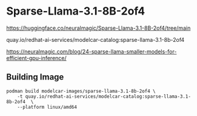 # Sparse-Llama-3.1-8B-2of4

https://huggingface.co/neuralmagic/Sparse-Llama-3.1-8B-2of4/tree/main

quay.io/redhat-ai-services/modelcar-catalog:sparse-llama-3.1-8b-2of4

https://neuralmagic.com/blog/24-sparse-llama-smaller-models-for-efficient-gpu-inference/

## Building Image

```
podman build modelcar-images/sparse-llama-3.1-8b-2of4 \
    -t quay.io/redhat-ai-services/modelcar-catalog:sparse-llama-3.1-8b-2of4  \
    --platform linux/amd64
```
